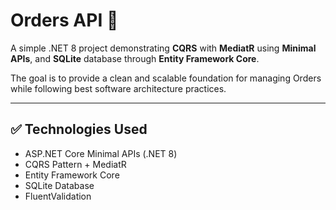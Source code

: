 # Orders API 🚀

A simple .NET 8 project demonstrating **CQRS** with **MediatR** using **Minimal APIs**, and **SQLite** database through **Entity Framework Core**.

The goal is to provide a clean and scalable foundation for managing Orders while following best software architecture practices.

---

## ✅ Technologies Used

- ASP.NET Core Minimal APIs (.NET 8)
- CQRS Pattern + MediatR
- Entity Framework Core
- SQLite Database
- FluentValidation
